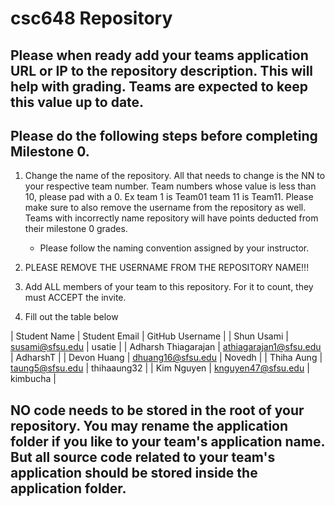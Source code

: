 # csc648 Repository

## Please when ready add your teams application URL or IP to the repository description. This will help with grading. Teams are expected to keep this value up to date.

## Please do the following steps before completing Milestone 0.
1. Change the name of the repository. All that needs to change is the NN to your respective team number. Team numbers whose value is less than 10, please pad with a 0. Ex team 1 is Team01 team 11 is Team11. Please make sure to also remove the username from the repository as well. Teams with incorrectly name repository will have points deducted from their milestone 0 grades.
      - Please follow the naming convention assigned by your instructor.

1. PLEASE REMOVE THE USERNAME FROM THE REPOSITORY NAME!!!

2. Add ALL members of your team to this repository. For it to count, they must ACCEPT the invite.

3. Fill out the table below


|    Student Name     |     Student Email      | GitHub Username |
|      Shun Usami     |     susami@sfsu.edu    |      usatie     |
| Adharsh Thiagarajan | athiagarajan1@sfsu.edu |     AdharshT    |
|     Devon Huang     |    dhuang16@sfsu.edu   |      Novedh     |
|     Thiha Aung      |     taung5@sfsu.edu    |    thihaaung32  |
|     Kim Nguyen      |   knguyen47@sfsu.edu   |     kimbucha    |


## NO code needs to be stored in the root of your repository. You may rename the application folder if you like to your team's application name. But all source code related to your team's application should be stored inside the application folder.
